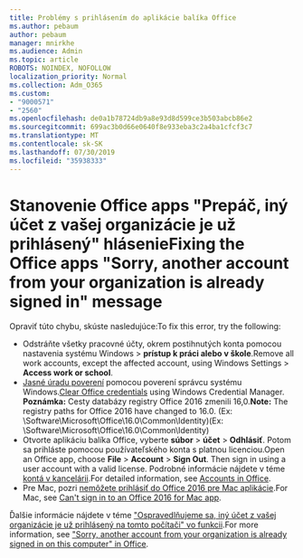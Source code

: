 ```yaml
---
title: Problémy s prihlásením do aplikácie balíka Office
ms.author: pebaum
author: pebaum
manager: mnirkhe
ms.audience: Admin
ms.topic: article
ROBOTS: NOINDEX, NOFOLLOW
localization_priority: Normal
ms.collection: Adm_O365
ms.custom:
- "9000571"
- "2560"
ms.openlocfilehash: de0a1b78724db9a8e93d8d599ce3b503abcb86e2
ms.sourcegitcommit: 699ac3b0d66e0640f8e933eba3c2a4ba1cfcf3c7
ms.translationtype: MT
ms.contentlocale: sk-SK
ms.lasthandoff: 07/30/2019
ms.locfileid: "35938333"
---
```

# <a name="fixing-the-office-apps-sorry-another-account-from-your-organization-is-already-signed-in-message"></a><span data-ttu-id="263f5-102">Stanovenie Office apps "Prepáč, iný účet z vašej organizácie je už prihlásený" hlásenie</span><span class="sxs-lookup"><span data-stu-id="263f5-102">Fixing the Office apps "Sorry, another account from your organization is already signed in" message</span></span>

<span data-ttu-id="263f5-103">Opraviť túto chybu, skúste nasledujúce:</span><span class="sxs-lookup"><span data-stu-id="263f5-103">To fix this error, try the following:</span></span>

- <span data-ttu-id="263f5-104">Odstráňte všetky pracovné účty, okrem postihnutých konta pomocou nastavenia systému Windows > **prístup k práci alebo v škole**.</span><span class="sxs-lookup"><span data-stu-id="263f5-104">Remove all work accounts, except the affected account, using Windows Settings > **Access work or school**.</span></span>
- <span data-ttu-id="263f5-105">[Jasné úradu poverení](https://docs.microsoft.com/office/troubleshoot/error-messages/another-account-already-signed-in#step-3-clear-cached-credentials-on-the-computer) pomocou poverení správcu systému Windows.</span><span class="sxs-lookup"><span data-stu-id="263f5-105">[Clear Office credentials](https://docs.microsoft.com/office/troubleshoot/error-messages/another-account-already-signed-in#step-3-clear-cached-credentials-on-the-computer) using Windows Credential Manager.</span></span><br/>
    <span data-ttu-id="263f5-106">**Poznámka:** Cesty databázy registry Office 2016 zmenili 16,0.</span><span class="sxs-lookup"><span data-stu-id="263f5-106">**Note:** The registry paths for Office 2016 have changed to 16.0.</span></span> <span data-ttu-id="263f5-107">(Ex: \Software\Microsoft\Office\16.0\Common\Identity\)</span><span class="sxs-lookup"><span data-stu-id="263f5-107">(Ex: \Software\Microsoft\Office\16.0\Common\Identity\)</span></span>
- <span data-ttu-id="263f5-108">Otvorte aplikáciu balíka Office, vyberte **súbor** > **účet** > **Odhlásiť**. Potom sa prihláste pomocou používateľského konta s platnou licenciou.</span><span class="sxs-lookup"><span data-stu-id="263f5-108">Open an Office app, choose **File** > **Account** > **Sign Out**. Then sign in using a user account with a valid license.</span></span> <span data-ttu-id="263f5-109">Podrobné informácie nájdete v téme [kontá v kancelárii](https://support.office.com/article/accounts-in-office-628ea040-f265-49de-b986-be09c3ebf8a9).</span><span class="sxs-lookup"><span data-stu-id="263f5-109">For detailed information, see [Accounts in Office](https://support.office.com/article/accounts-in-office-628ea040-f265-49de-b986-be09c3ebf8a9).</span></span>
- <span data-ttu-id="263f5-110">Pre Mac, pozri [nemôžete prihlásiť do Office 2016 pre Mac aplikácie](https://docs.microsoft.com/office365/troubleshoot/authentication/sign-in-to-office-2016-for-mac-fail).</span><span class="sxs-lookup"><span data-stu-id="263f5-110">For Mac, see [Can't sign in to an Office 2016 for Mac app](https://docs.microsoft.com/office365/troubleshoot/authentication/sign-in-to-office-2016-for-mac-fail).</span></span>

<span data-ttu-id="263f5-111">Ďalšie informácie nájdete v téme ["Ospravedlňujeme sa, iný účet z vašej organizácie je už prihlásený na tomto počítači" vo funkcii](https://docs.microsoft.com/office/troubleshoot/error-messages/another-account-already-signed-in).</span><span class="sxs-lookup"><span data-stu-id="263f5-111">For more information, see ["Sorry, another account from your organization is already signed in on this computer" in Office](https://docs.microsoft.com/office/troubleshoot/error-messages/another-account-already-signed-in).</span></span>